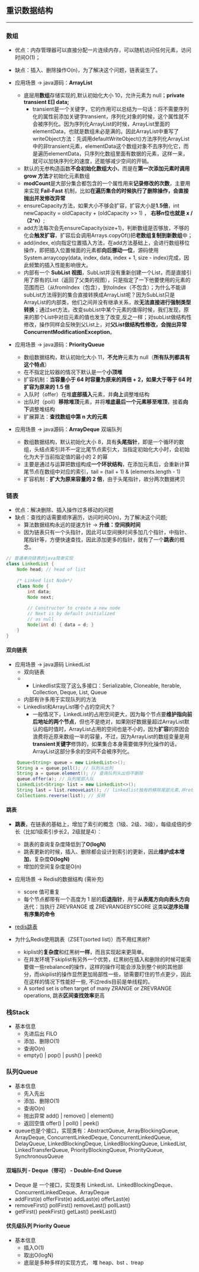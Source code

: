 ## 重识数据结构
---
### 数组
* 优点：内存管理器可以直接分配一片连续内存，可以随机访问任何元素，访问时间O(1)；
* 缺点：插入、删除操作O(n)，为了解决这个问题，链表诞生了。
* 应用场景 -> java源码：**ArrayList**
    * 底层用**数组**存储实现的,默认初始化大小 10，允许元素为 null；**private transient E[] data;**
        * transient是一个关键字，它的作用可以总结为一句话：将不需要序列化的属性前添加关键字transient，序列化对象的时候，这个属性就不会被序列化。因为序列化ArrayList的时候，ArrayList里面的elementData，也就是数组未必是满的。因此ArrayList中重写了writeObject方法：先调用defaultWriteObject()方法序列化ArrayList中的非transient元素，elementData这个数组对象不去序列化它，而是遍历elementData，只序列化数组里面有数据的元素，这样一来，就可以加快序列化的速度，还能够减少空间的开销。
    * 默认的无参构造函数**不会初始化数组大小**，而是在**第一次添加元素时调用 grow 方法**才初始化元素数组
    * **modCount**是大部分集合都包含的一个属性用来**记录修改的次数**，主要用来实现 **Fail-Fast** 机制，比如**在遍历集合的时候执行了删除操作，会直接抛出并发修改异常**
    * ensureCapacity方法，如果大小不够会扩容，扩容大小是**1.5倍**，int newCapacity = oldCapacity + (oldCapacity >> 1) ， **右移n位也就是 x /（2^n）**;
    * add方法每次会先ensureCapacity(size+1)，判断数组是否够放，不够的化会**触发扩容**，扩容后会调用Arrays.copyOf()把**老数组复制到新数组**中；
    * add(index, e)向指定位置插入方法，在add方法基础上，会进行数组移位操作，即把插入位置候面的元素都**向后挪动一位**，源码使用System.arraycopy(data, index, data, index + 1, size - index)完成，因此频繁的插入性能影响很大。
    * 内部有一个 **SubList 视图**，SubList并没有重新创建一个List，而是直接引用了原有的List（返回了父类的视图），只是指定了一下他要使用的元素的范围而已（从fromIndex（包含），到toIndex（不包含）；为什么不能讲subList方法得到的集合直接转换成ArrayList呢？因为SubList只是ArrayList的内部类，他们之间并没有继承关系，故**无法直接进行强制类型转换**；通过set方法，改变subList中某个元素的值得时候，我们发现，原来的那个List中对应元素的值也发生了改变,反之一样；对subList做结构性修改，操作同样会反映到父List上，对**父List做结构性修改，会抛出异常ConcurrentModificationException**。
* 应用场景 -> java源码：**PriorityQueue**
    * 数组数据结构，默认初始化大小 11，**不允许**元素为 null（**所有队列都具有这个特点**）
    * 在不指定比较器的情况下默认是一个**小顶堆**
    * 扩容机制：**当容量小于 64 时容量为原来的两倍 + 2，如果大于等于 64 时扩容为原来的 1.5 倍**
    * 入队时（offer）在堆**底部插入**元素，并**向上**调整堆结构
    * 出队时（poll）**移除堆顶**元素，并将**堆底最后一个元素移至堆顶**，接着**向下**调整堆结构
    * 扩展算法：**查找数组中第 n 大的元素**
 
* 应用场景 -> java源码：**ArrayDeque** 双端队列
    * 数组数据结构，默认初始化大小 8，具有**头尾指针**，即是一个循环的数组，头结点索引并不一定比尾节点索引大，当指定初始化大小时，会初始化为大于当前指定值的最小的 2 的幂
    * 主要是通过与运算把数组构成**一个环状结构**，在添加元素后，会重新计算尾节点在数组中对应的索引，tail = (tail + 1) & (elements.length - 1)
    * 扩容机制：**扩大为原来容量的 2 倍**，由于头尾指针，故分两次数据拷贝
 
### 链表
* 优点：解决删除、插入操作过多移动的问题
* 缺点：查找的话需要顺序遍历，访问时间O(n)，为了解决这个问题;
    * 算法数据结构永远的提速方针 -> **升维：空间换时间**
    * 因为链表只有一个头指针，因此可以空间换时间多加几个指针，中指针、尾指针等，方便快速查找，因此添加更多的指针，就有了一个**跳表**的概念。    
``` JAVA
// 普通单向链表的java简单实现
class LinkedList { 
    Node head; // head of list 
  
    /* Linked list Node*/
    class Node { 
        int data; 
        Node next; 
  
        // Constructor to create a new node 
        // Next is by default initialized 
        // as null 
        Node(int d) { data = d; } 
    } 
}
```
#### 双向链表
* 应用场景 -> java源码 LinkedList
    * 双向链表
    * * Linkedlist实现了这么多接口：Serializable, Cloneable, Iterable<E>, Collection<E>, Deque<E>, List<E>, Queue<E>
    * 内部有许多用于实现队列的方法
    * Linkedlist和ArrayList哪个占的空间大？
        * 一般情况下，LinkedList的占用空间更大，因为每个节点要**维护指向前后地址的两个节点**，但也不是绝对，如果刚好数据量超过ArrayList默认的临时值时，ArrayList占用的空间也是不小的，因为**扩容**的原因会浪费将近原来数组一半的容量，不过，因为ArrayList的数组变量是用**transient关键字**修饰的，如果集合本身需要做序列化操作的话，ArrayList这部分多余的空间不会被序列化。
``` java
    Queue<String> queue = new LinkedList<>();
    String a = queue.poll(); // 队列头出列
    String a = queue.element(); // 查询队列头出但不删除
    queue.offer(a); // 队列尾部入队
    LinkedList<String> list = new LinkedList<>();
    String last = list.removeLast(); // linkedlist独有的移除尾部元素,并return
    Collections.reverse(list); // 反转
```

#### 跳表
* **跳表**，在链表的基础上，增加了索引的概念（1级、2级、3级），每级成倍的步长（比如1级索引步长2，2级就是4）：
    * 跳表的查询复杂度降低到了**O(logN)**
    * 跳表更新的时候，插入、删除都会设计到索引的更新，因此**维护成本增加**，复杂度**O(logN)**
    * 增加的空间复杂度是O(n)
* 应用场景 -> Redis的数据结构 (需补充)
    * score 值可重复
    * 每个节点都带有一个高度为 1 层的**后退指针**，用于**从表尾方向向表头方向**迭代：当执行 ZREVRANGE 或 ZREVRANGEBYSCORE 这类**以逆序处理有序集的命令** 
* [redis跳表](https://redisbook.readthedocs.io/en/latest/internal-datastruct/skiplist.html)

* 为什么Redis使用跳表（ZSET(sorted list)）而不用红黑树?
    * kiplist的**复杂度**和红黑树**一样**，而且实现起来更简单。
    * 在并发环境下skiplist有另外一个优势，红黑树在插入和删除的时候可能需要做一些rebalance的操作，这样的操作可能会涉及到整个树的其他部分，而skiplist的操作显然更加局部性一些，锁需要盯住的节点更少，因此在这样的情况下性能好一些, 不过redis目前是单线程的。
    * A sorted set is often target of many ZRANGE or ZREVRANGE operations, 跳表**区间查找效率**更高

### 栈Stack
* 基本信息
    * 先进后出 FILO
    * 添加、删除O(1)
    * 查询O(n)
    * empty() | pop() | push() | peek()

### 队列Queue
* 基本信息
    * 先入先出
    * 添加、删除O(1)
    * 查询O(n)
    * 抛出异常 add() | remove() | element()
    * 返回空值 offer() | poll() | peek()
* queue也是个接口，实现类有：AbstractQueue, ArrayBlockingQueue, ArrayDeque, ConcurrentLinkedDeque, ConcurrentLinkedQueue, DelayQueue, LinkedBlockingDeque, LinkedBlockingQueue, LinkedList, LinkedTransferQueue, PriorityBlockingQueue, PriorityQueue, SynchronousQueue

#### 双端队列 - Deque（带可） - Double-End Queue
* Deque 是 一个接口，实现类有 LinkedList、LinkedBlockingDeque、ConcurrentLinkedDeque、ArrayDeque
* addFirst(e)	offerFirst(e)	addLast(e)	offerLast(e)
* removeFirst()	pollFirst()	removeLast()	pollLast()
* getFirst()	peekFirst()	getLast()	peekLast()

#### 优先级队列 Priority Queue
* 基本信息
    * 插入O(1)
    * 取出O(logN)
    * 底层是多种多样的实现方式， 堆 heap、bst 、treap